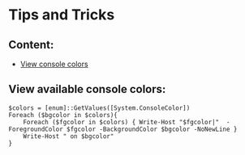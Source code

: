 # Tips and Tricks 

## Content: 

- [View console colors](#view-available-console-colors)

## View available console colors:

``` 
$colors = [enum]::GetValues([System.ConsoleColor])
Foreach ($bgcolor in $colors){
    Foreach ($fgcolor in $colors) { Write-Host "$fgcolor|"  -ForegroundColor $fgcolor -BackgroundColor $bgcolor -NoNewLine }
    Write-Host " on $bgcolor"
}
```
